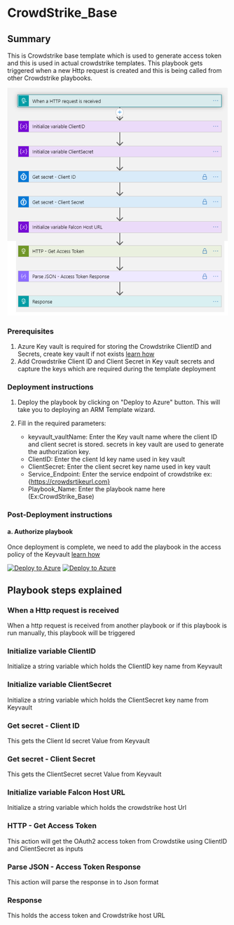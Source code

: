 # CrowdStrike_Base 
 ## Summary
This is Crowdstrike base template which is used to generate access token and this is used in actual crowdstrike templates. This playbook gets triggered when a new Http request is created and this is being called from other Crowdstrike playbooks.

![CrowdStrike_Base](./crowdstrikebase.png)
### Prerequisites 

1. Azure Key vault is required for storing the Crowdstrike ClientID and Secrets, create key vault if not exists [learn how](https://portal.azure.com/#create/Microsoft.Template/uri/https%3A%2F%2Fraw.githubusercontent.com%2FAzure%2Fazure-quickstart-templates%2Fmaster%2F201-key-vault-secret-create%2Fazuredeploy.json)
2. Add Crowdstrike Client ID and Client Secret in Key vault secrets and capture the keys which are required during the template deployment


### Deployment instructions 
1. Deploy the playbook by clicking on "Deploy to Azure" button. This will take you to deploying an ARM Template wizard.
2. Fill in the required parameters:

    * keyvault_vaultName: Enter the Key vault name where the client ID and client secret is stored. secrets in key vault are used to generate the authorization key.
    * ClientID: Enter the client Id key name used in key vault
    * ClientSecret: Enter the client secret key name used in key vault
    * Service_Endpoint: Enter the service endpoint of crowdstrike ex: {https://crowdsrtikeurl.com}
    * Playbook_Name: Enter the playbook name here (Ex:CrowdStrike_Base)
    
    
### Post-Deployment instructions 
#### a. Authorize playbook
Once deployment is complete, we need to add the playbook in the access policy of the Keyvault [learn how](https://docs.microsoft.com/azure/key-vault/general/assign-access-policy-portal)


[![Deploy to Azure](https://aka.ms/deploytoazurebutton)](https://portal.azure.com/#create/Microsoft.Template/uri/https%3A%2F%2Fraw.githubusercontent.com%2FAzure%2FAzure-Sentinel%2Fmaster%2FPlaybooks%2FCrowdStrike%2FPlaybooks%2FCrowdStrike_Base%2Fazuredeploy.json) [![Deploy to Azure](https://aka.ms/deploytoazuregovbutton)](https://portal.azure.us/#create/Microsoft.Template/uri/https%3A%2F%2Fraw.githubusercontent.com%2FAzure%2FAzure-Sentinel%2Fmaster%2FPlaybooks%2FCrowdStrike%2FPlaybooks%2FCrowdStrike_Base%2Fazuredeploy.json)


## Playbook steps explained

### When a Http request is received
When a http request is received from another playbook or if this playbook is run manually, this playbook will be triggered

### Initialize variable ClientID
Initialize a string variable which holds the ClientID key name from Keyvault

### Initialize variable ClientSecret
Initialize a string variable which holds the ClientSecret key name from Keyvault

### Get secret - Client ID
This gets the Client Id secret Value from Keyvault

### Get secret - Client Secret
This gets the ClientSecret secret Value from Keyvault

### Initialize variable Falcon Host URL
Initialize a string variable which holds the crowdstrike host Url

### HTTP - Get Access Token
This action will get the OAuth2 access token from Crowdstike using ClientID and ClientSecret as inputs

### Parse JSON - Access Token Response
This action will parse the response in to Json format

### Response
This holds the access token and Crowdstrike host URL
